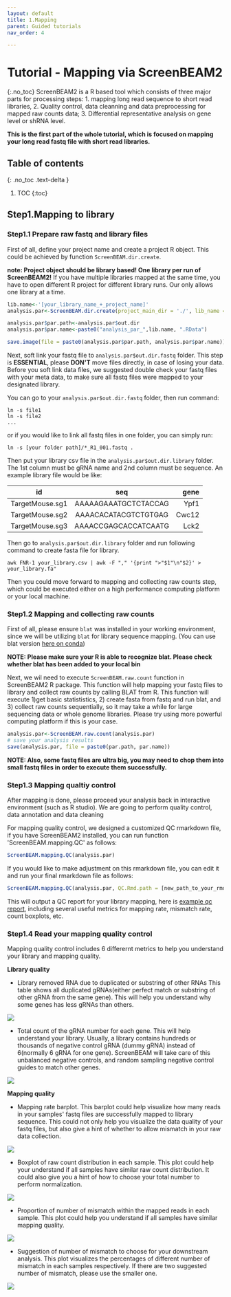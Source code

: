 ```yaml
---
layout: default
title: 1.Mapping
parent: Guided tutorials
nav_order: 4

---
```


# Tutorial - Mapping via ScreenBEAM2
{:.no_toc}
ScreenBEAM2 is a R based tool which consists of three major parts for processing steps: 1. mapping long read sequence to short read libraries, 2. Quality control, data cleanning and data preprocessing for mapped raw counts data; 3. Differential representative analysis on gene level or shRNA level. 

**This is the first part of the whole tutorial, which is focused on mapping your long read fastq file with short read libraries.**


## Table of contents
{: .no_toc .text-delta }

1. TOC
{:toc}

## Step1.Mapping to library 
### Step1.1 Prepare raw fastq and library files
First of all, define your project name and create a project R object. This could be achieved by function `ScreenBEAM.dir.create`. 

**note: Project object should be library based! One library per run of ScreenBEAM2!**
If you have multiple libraries mapped at the same time, you have to open different R project for different library runs. Our only allows one library at a time. 
```R
lib.name<-'[your_library_name_+_project_name]'
analysis.par<-ScreenBEAM.dir.create(project_main_dir = './', lib_name = lib.name, DATE = T)

analysis.par$par.path<-analysis.par$out.dir 
analysis.par$par.name<-paste0("analysis_par_",lib.name, ".RData")

save.image(file = paste0(analysis.par$par.path, analysis.par$par.name)) #save your image
```

Next, soft link your fastq file to `analysis.par$out.dir.fastq` folder. This step is **ESSENTIAL**, please **DON'T** move files directly, in case of losing your data. Before you soft link data files, we suggested double check your fastq files with your meta data, to make sure all fastq files were mapped to your designated library.

You can go to your `analysis.par$out.dir.fastq` folder, then run command:

```Shell
ln -s file1
ln -s file2
...
```
or if you would like to link all fastq files in one folder, you can simply run:

```Shell
ln -s [your folder path]/*_R1_001.fastq .

```

Then put your library csv file in the `analysis.par$out.dir.library` folder. The 1st column must be gRNA name and 2nd column must be sequence. An example library file would be like:

id | seq | gene|
| ------------- |:-------------:| -----:|
TargetMouse.sg1| AAAAAGAAATGCTCTACCAG | Ypf1
TargetMouse.sg2| AAAACACATACGTCTGTGAG | Cwc12
TargetMouse.sg3| AAAACCGAGCACCATCAATG | Lck2

Then go to `analysis.par$out.dir.library` folder and run following command to create fasta file for library.

```Shell
awk FNR-1 your_library.csv | awk -F "," '{print ">"$1"\n"$2}' > your_library.fa" 
```

Then you could move forward to mapping and collecting raw counts step, which could be executed either on a high performance computing platform or your local machine.



### Step1.2 Mapping and collecting raw counts

First of all, please ensure `blat` was installed in your working environment, since we will be utilizing `blat` for library sequence mapping. (You can use blat version [here on conda](https://anaconda.org/bioconda/blat))

**NOTE: Please make sure your R is able to recognize blat. Please check whether blat has been added to your local bin**

Next, we wil need to execute `ScreenBEAM.raw.count` function in ScreenBEAM2 R package. This function will help mapping your fastq files to library and collect raw counts by calling BLAT from R. This function will execute 1)get basic statististics, 2) create fasta from fastq and run blat, and 3) collect raw counts sequentially, so it may take a while for large sequencing data or whole genome libraries. Please try using more powerful computing platform if this is your case.

```R
analysis.par<-ScreenBEAM.raw.count(analysis.par)
# save your analysis results
save(analysis.par, file = paste0(par.path, par.name))

```
**NOTE: Also, some fastq files are ultra big, you may need to chop them into small fastq files in order to execute them successfully.**




### Step1.3 Mapping qualtiy control

After mapping is done, please proceed your analysis back in interactive environment (such as R studio). We are going to perform quality control, data annotation and data cleaning 

For mapping quality control, we designed a customized QC rmarkdown file, if you have ScreenBEAM2 installed, you can run function 'ScreenBEAM.mapping.QC' as follows:

```R
ScreenBEAM.mapping.QC(analysis.par)
```

If you would like to make adjustment on this rmarkdown file, you can edit it and run your final rmarkdown file as follows:

```R
ScreenBEAM.mapping.QC(analysis.par, QC.Rmd.path = [new_path_to_your_rmd]) 
```

This will output a QC report for your library mapping, here is  [example qc report](./mapping_6sample_QC.html), including several useful metrics for mapping rate, mismatch rate, count boxplots, etc.



### Step1.4 Read your mapping quality control

Mapping quality control includes 6 differernt metrics to help you understand your library and mapping quality.

**Library quality**

* Library removed RNA due to duplicated or substring of other RNAs
This table shows all duplicated gRNAs(either perfect match or substring of other gRNA from the same gene). This will help you understand why some genes has less gRNAs than others.

![](./figures/table_duplicated_gRNA.png)

* Total count of the gRNA number for each gene. This will help understand your library. Usually, a library contains hundreds or thousands of negative control gRNA (dummy gRNA) instead of 6(normally 6 gRNA for one gene). ScreenBEAM will take care of this unbalanced negative controls, and random sampling negative control guides to match other genes.

![](./figures/1.numofgRNAdistribution.png)

**Mapping quality**
* Mapping rate barplot. This barplot could help visualize how many reads in your samples' fastq files are successfully mapped to library sequence. This could not only help you visualize the data quality of your fastq files, but also give a hint of whether to allow mismatch in your raw data collection.

![](./figures/2.mappingrate.png)

* Boxplot of raw count distribution in each sample. This plot could help your understand if all samples have similar raw count distribution. It could also give you a hint of how to choose your total number to perform normalization.

![](./figures/rawCountDistribution.png)

* Proportion of number of mismatch within the mapped reads in each sample. This plot could help you understand if all samples have similar mapping quality. 

![](./figures/nmismatch.png)

* Suggestion of number of mismatch to choose for your downstream analysis. This plot visualizes the percentages of different number of mismatch in each samples respectively. If there are two suggested number of mismatch, please use the smaller one.

![](./figures/mismatchsuggestion.png)
